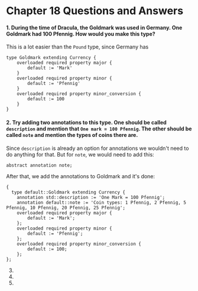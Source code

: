 # Chapter 18 Questions and Answers

#### 1. During the time of Dracula, the Goldmark was used in Germany. One Goldmark had 100 Pfennig. How would you make this type?

This is a lot easier than the `Pound` type, since Germany has 

```
type Goldmark extending Currency {
    overloaded required property major {
        default := 'Mark'
    }
    overloaded required property minor { 
        default := 'Pfennig'
    }
    overloaded required property minor_conversion {
        default := 100
    }
}
````

#### 2. Try adding two annotations to this type. One should be called `description` and mention that `One mark = 100 Pfennig`. The other should be called `note` and mention the types of coins there are.

Since `description` is already an option for annotations we wouldn't need to do anything for that. But for `note`, we would need to add this:

`abstract annotation note;`

After that, we add the annotations to Goldmark and it's done:

```
{
  type default::Goldmark extending Currency {
    annotation std::description := 'One Mark = 100 Pfennig';
    annotation default::note := 'Coin types: 1 Pfennig, 2 Pfennig, 5 Pfennig, 10 Pfennig, 20 Pfennig, 25 Pfennig';
    overloaded required property major {
        default := 'Mark';
    };
    overloaded required property minor {
        default := 'Pfennig';
    };
    overloaded required property minor_conversion {
        default := 100;
    };
};
```

3.

4.

5.
